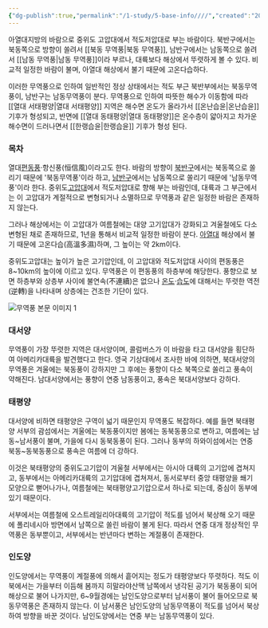 ```yaml
---
{"dg-publish":true,"permalink":"/1-study/5-base-info////","created":"2024-11-20T21:02:30.065+09:00","updated":"2025-06-03T20:07:22.460+09:00"}
---
```


아열대지방의 바람으로 중위도 고압대에서 적도저압대로 부는 바람이다. 북반구에서는 북동쪽으로 방향이 쏠려서 [[북동 무역풍\|북동 무역풍]], 남반구에서는 남동쪽으로 쏠려서 [[남동 무역풍\|남동 무역풍]]이라 부르나, 대륙보다 해상에서 뚜렷하게 볼 수 있다. 비교적 일정한 바람이 불며, 아열대 해상에서 불기 때문에 고온다습하다.

이러한 무역풍으로 인하여 일반적인 정상 상태에서는 적도 부근 북반부에서는 북동무역풍이, 남반구는 남동무역풍이 분다. 무역풍으로 인하여 따뜻한 해수가 이동함에 따라 [[열대 서태평양\|열대 서태평양]] 지역은 해수면 온도가 올라가서 [[온난습윤\|온난습윤]] 기후가 형성되고, 반면에 [[열대 동태평양\|열대 동태평양]]은 온수층이 얇아지고 차가운 해수면이 드러나면서 [[한랭습윤\|한랭습윤]] 기후가 형성 된다.  

### 목차

열대[편동풍](https://terms.naver.com/entry.naver?docId=1157951&ref=y)·항신풍(恒信風)이라고도 한다. 바람의 방향이 [북반구](https://terms.naver.com/entry.naver?docId=1104354&ref=y)에서는 북동쪽으로 쏠리기 때문에 '북동무역풍'이라 하고, [남반구](https://terms.naver.com/entry.naver?docId=1075033&ref=y)에서는 남동쪽으로 쏠리기 때문에 '남동무역풍'이라 한다. 중위도[고압대](https://terms.naver.com/entry.naver?docId=1062032&ref=y)에서 적도저압대로 향해 부는 바람인데, 대륙과 그 부근에서는 이 고압대가 계절적으로 변형되거나 소멸하므로 무역풍과 같은 일정한 바람은 존재하지 않는다.

그러나 해상에서는 이 고압대가 여름철에는 대양 고기압대가 강화되고 겨울철에도 다소 변형된 채로 존재하므로, 1년을 통해서 비교적 일정한 바람이 분다. [아열대](https://terms.naver.com/entry.naver?docId=1121382&ref=y) 해상에서 불기 때문에 고온다습(高溫多濕)하며, 그 높이는 약 2km이다.

중위도고압대는 높이가 높은 고기압인데, 이 고압대와 적도저압대 사이의 편동풍은 8~10km의 높이에 이르고 있다. 무역풍은 이 편동풍의 하층부에 해당한다. 풍향으로 보면 하층부와 상층부 사이에 불연속(不連續)은 없으나 [온도](https://terms.naver.com/entry.naver?docId=1128938&ref=y)·[습도](https://terms.naver.com/entry.naver?docId=1117643&ref=y)에 대해서는 뚜렷한 역전(逆轉)을 나타내며 상층에는 건조한 기단이 있다.

![무역풍 본문 이미지 1](https://dbscthumb-phinf.pstatic.net/2765_000_358/20190926080130599_MC8TEUFW8.gif/64872_0.gif?type=m1500&wm=N)

### **대서양**

무역풍이 가장 뚜렷한 지역은 대서양이며, 콜럼버스가 이 바람을 타고 대서양을 횡단하여 아메리카대륙을 발견했다고 한다. 영국 기상대에서 조사한 바에 의하면, 북대서양의 무역풍은 겨울에는 북동풍이 강하지만 그 후에는 풍향이 다소 북쪽으로 쏠리고 풍속이 약해진다. 남대서양에서는 풍향이 연중 남동풍이고, 풍속은 북대서양보다 강하다.

### **태평양**

대서양에 비하면 태평양은 구역이 넓기 때문인지 무역풍도 복잡하다. 예를 들면 북태평양 서부의 괌섬에서는 겨울에는 북동풍이지만 봄에는 동북동풍으로 변하고, 여름에는 남동~남서풍이 불며, 가을에 다시 동북동풍이 된다. 그러나 동부의 하와이섬에서는 연중 북동~동북동풍으로 풍속은 여름에 더 강하다.

이것은 북태평양의 중위도고기압이 겨울철 서부에서는 아시아 대륙의 고기압에 겹쳐지고, 동부에서는 아메리카대륙의 고기압대에 겹쳐져서, 동서로부터 중앙 태평양을 쐐기 모양으로 뻗어나가나, 여름철에는 북태평양고기압으로서 하나로 되는데, 중심이 동부에 있기 때문이다.

서부에서는 여름철에 오스트레일리아대륙의 고기압이 적도를 넘어서 북상해 오기 때문에 폴리네시아 방면에서 남쪽으로 쏠린 바람이 불게 된다. 따라서 연중 대개 정상적인 무역풍은 동부뿐이고, 서부에서는 반년마다 변하는 계절풍이 존재한다.

### **인도양**

인도양에서는 무역풍이 계절풍에 의해서 흩어지는 정도가 태평양보다 뚜렷하다. 적도 이북에서는 가을부터 이듬해 봄까지 히말라야산맥 남쪽에서 냉각된 공기가 북동풍이 되어 해상으로 불어 나가지만, 6~9월경에는 남인도양으로부터 남서풍이 불어 들어오므로 북동무역풍은 존재하지 않는다. 이 남서풍은 남인도양의 남동무역풍이 적도를 넘어서 북상하여 방향을 바꾼 것이다. 남인도양에서는 연중 부는 남동무역풍이 있다.  
